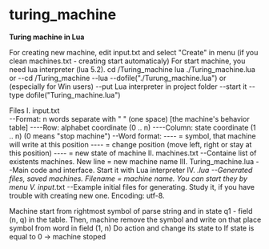 turing_machine
==============

**Turing machine in Lua**

For creating new machine, edit input.txt and select "Create" in menu (if you clean machines.txt - creating start automaticaly)
For start machine, you need lua interpreter (lua 5.2). 
  cd <path>/Turing_machine
  lua ./Turing_machine.lua
or
--cd <path>/Turing_machine
--lua
--dofile("./Turung_machine.lua")
or (especially for Win users)
--put Lua interpreter in project folder
--start it
--type dofile("Turing_machine.lua")
  
Files
I.  input.txt  
--Format: n words separate with " " (one space) [the machine's behavior table]
----Row:		alphabet coordinate	(0 .. n) 
----Column:	state coordinate		(1 .. n) (0 means "stop machine")
--Word format: <ai><cmd><qi>
----<ai>  = symbol, that machine will write at this position
----<cmd> = change position (move left, right or stay at this position)
----<qi>  = new state of machine
II. machines.txt
--Containe list of existents machines. New line = new machine name
III. Turing_machine.lua
--Main code and interface. Start it with Lua interpreter
IV. *.lua
--Generated files, saved machines. Filename = machine name. You can start they by menu
V. input*.txt
--Example initial files for generating. Study it, if you have trouble with creating new one. Encoding: utf-8.

Machine start from rightmost symbol of parse string and in state q1 - field (n, q) in the table. 
Then, machine remove the symbol and write on that place symbol <ai> from word in field (1, n)
Do <cmd> action and change its state to <qi>
If state is equal to 0 -> machine stoped

